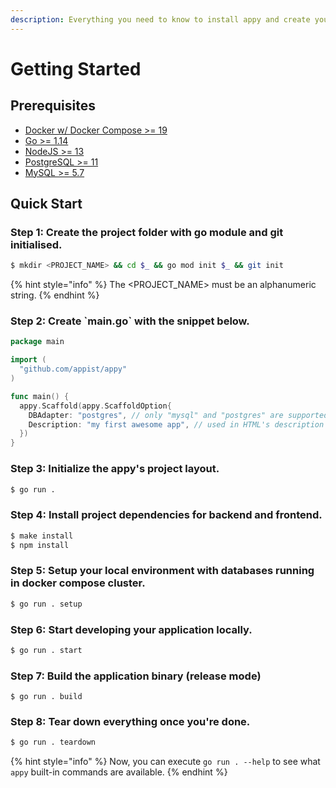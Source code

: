 ```yaml
---
description: Everything you need to know to install appy and create your first application.
---
```


# Getting Started

## Prerequisites

- [Docker w/ Docker Compose &gt;= 19](https://www.docker.com/products/docker-desktop)
- [Go &gt;= 1.14](https://golang.org/dl/)
- [NodeJS &gt;= 13](https://nodejs.org/en/download/)
- [PostgreSQL &gt;= 11](https://www.postgresql.org/download/)
- [MySQL &gt;= 5.7](https://www.mysql.com/downloads/)

## Quick Start

### Step 1: Create the project folder with go module and git initialised.

```bash
$ mkdir <PROJECT_NAME> && cd $_ && go mod init $_ && git init
```

{% hint style="info" %}
The &lt;PROJECT_NAME&gt; must be an alphanumeric string.
{% endhint %}

### Step 2: Create \`main.go\` with the snippet below.

```go
package main

import (
  "github.com/appist/appy"
)

func main() {
  appy.Scaffold(appy.ScaffoldOption{
    DBAdapter: "postgres", // only "mysql" and "postgres" are supported
    Description: "my first awesome app", // used in HTML's description meta tag, package.json and CLI help
  })
}
```

### Step 3: Initialize the appy's project layout.

```bash
$ go run .
```

### Step 4: Install project dependencies for backend and frontend.

```bash
$ make install
$ npm install
```

### Step 5: Setup your local environment with databases running in docker compose cluster.

```bash
$ go run . setup
```

### Step 6: Start developing your application locally.

```bash
$ go run . start
```

### Step 7: Build the application binary \(release mode\)

```text
$ go run . build
```

### Step 8: Tear down everything once you're done.

```bash
$ go run . teardown
```

{% hint style="info" %}
Now, you can execute `go run . --help` to see what `appy` built-in commands are available.
{% endhint %}
